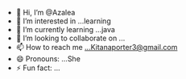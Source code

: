 - 👋 Hi, I’m @Azalea
- 👀 I’m interested in ...learning
- 🌱 I’m currently learning ...java
- 💞️ I’m looking to collaborate on ...
- 📫 How to reach me ...Kitanaporter3@gmail.com
- 😄 Pronouns: ...She
- ⚡ Fun fact: ...

<!---
Azalea101/Azalea101 is a ✨ special ✨ repository because its `README.md` (this file) appears on your GitHub profile.
You can click the Preview link to take a look at your changes.
--->
